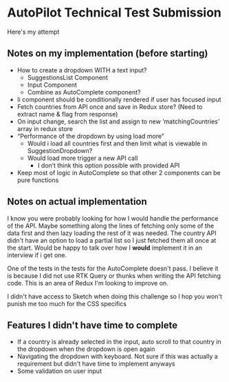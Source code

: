 # AutoPilot Technical Test Submission

Here's my attempt

## Notes on my implementation (before starting)

- How to create a dropdown WITH a text input?
  - SuggestionsList Component
  - Input Component
  - Combine as AutoComplete component?
- li component should be conditionally rendered if user has focused input
- Fetch countries from API once and save in Redux store? (Need to extract name & flag from response)
- On input change, search the list and assign to new ‘matchingCountries’ array in redux store
- “Performance of the dropdown by using load more”
  - Would i load all countries first and then limit what is viewable in SuggestionDropdown?
  - Would load more trigger a new API call
    - I don’t think this option possible with provided API
- Keep most of logic in AutoComplete so that other 2 components can be pure functions

## Notes on actual implementation
I know you were probably looking for how I would handle the performance of the API. Maybe something along the lines of fetching only some of the data first and then lazy loading the rest of it was needed. The country API didn't have an option to load a partial list so I just fetched them all once at the start. Would be happy to talk over how I **would** implement it in an interview if i get one.

One of the tests in the tests for the AutoComplete doesn't pass. I believe it is because I did not use RTK Query or thunks when writing the API fetching code. This is an area of Redux I'm looking to improve on.

I didn't have access to Sketch when doing this challenge so I hop you won't punish me too much for the CSS specifics

## Features I didn't have time to complete
- If a country is already selected in the input, auto scroll to that country in the dropdown when the dropdown is open again
- Navigating the dropdown with keyboard. Not sure if this was actually a requirement but didn't have time to implement anyways
- Some validation on user input